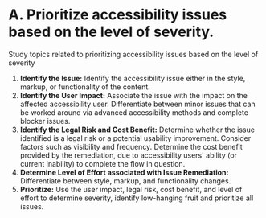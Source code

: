 # A. Prioritize accessibility issues based on the level of severity.

Study topics related to prioritizing accessibility issues based on the level of severity 

1.  **Identify the Issue:** Identify the accessibility issue either in the style, markup, or functionality of the content.
2.  **Identify the User Impact:** Associate the issue with the impact on the affected accessibility user. Differentiate between minor issues that can be worked around via advanced accessibility methods and complete blocker issues.
3.  **Identify the Legal Risk and Cost Benefit:** Determine whether the issue identified is a legal risk or a potential usability improvement. Consider factors such as visibility and frequency. Determine the cost benefit provided by the remediation, due to accessibility users' ability (or current inability) to complete the flow in question.
4.  **Determine Level of Effort associated with Issue Remediation:** Differentiate between style, markup, and functionality changes.
5.  **Prioritize:** Use the user impact, legal risk, cost benefit, and level of effort to determine severity, identify low-hanging fruit and prioritize all issues.
